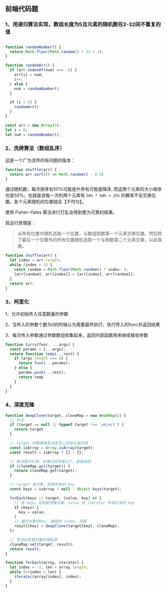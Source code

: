 ## 前端代码题

### 1、用递归算法实现，数组长度为5且元素的随机数在2-32间不重复的值

```typescript

function randomNumber() {
  return Math.floor(Math.random() * 31 + 2);
}

function randomArr() {
  if (arr.indexOf(num) === -1) {
    arr[i] = num;
    i++;
  } else {
    num = randomNumber()
  }

  if (i < 5) {
    randomArr()
  }
}

const arr = new Array(5);
let i = 0;
let num = randomNumber();
```

### 2、洗牌算法（数组乱序）

这是一个广为流传的有问题的版本：

```typescript
function shuffle(arr) {
  return arr.sort(() => Math.random() - 0.5)
}
```

通过随机数，每次排序有50%可能是升序有可能是降序, 而这两个元素的大小顺序也是50%。也就是说每一次的两个元素有 `50% * 50% = 25%`  的概率不会交换位置。各个元素随机的位置就会【不均匀】。

使用 Fisher–Yates 算法进行打乱会得到更为可靠的结果。

其运行原理是：

> 从所有位置中随机选取一个位置，与数组倒数第一个元素交换位置。然后除了最后一个位置外的所有位置随机选取一个与倒数第二个元素交换，以此类推。

```typescript
function shuffle(arr) {
  let index = arr.length;
  while (index > 1) {
    const random = Math.floor(Math.random() * index--);
    [arr[random], arr[index]] = [arr[index], arr[random]];
  }
  return arr;
}
```

### 3、柯里化

1、允许初始传入任意数量的参数

2、当传入的参数个数为0的时候认为需要最终执行，执行传入的func并返回结果

3、每次传入参数通过参数数组收集起来，返回内部函数用来继续接收参数

```typescript
function Curry(func, ...args) {
  const params = [...args];
  return function temp(...rest) {
    if (args.length === 0) {
      return func(...params);
    } else {
      params.push(...rest);
      return temp
    }
  }
}
```

### 4、深度克隆

```typescript
function deepClone(target, cloneMap = new WeakMap()) {
  // 判空
  if (target == null || typeof target !== 'object') {
    return target
  }

  // target 的数据类型决定怎么初始化返回值
  const isArray = Array.isArray(target);
  const result = isArray ? [] : {};

  // 解决循环引用，如果已经克隆过了，直接返回
  if (cloneMap.get(target)) {
    return cloneMap.get(target);
  }

  // target 是对象，获取所有的 key
  const keys = isArray ? null : Object.keys(target);

  forEach(keys || target, (value, key) => {
    // 有 keys 证明是克隆对象，value 是 iterator 传递过来的 key
    if (keys) {
      key = value;
    }
    // 遍历对象的key, 数组的 index，克隆
    result[key] = deepClone(target[key], cloneMap);
  })

  // 将当前克隆对象存储起来
  cloneMap.set(target, result);
  return result;
}

function forEach(array, iterator) {
  let index = -1, len = array.length;
  while (++index < len) {
    iterator(array[index], index);
  }
}
```


